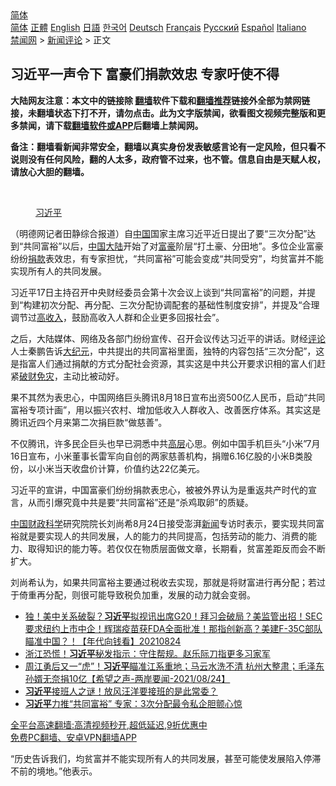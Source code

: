  <!-- 面包屑导航 --> <div class="breadcrumb"><!-- GTranslate: https://gtranslate.io/ -->  <div class="switcher notranslate">  <div class="selected">  <a href="#" onclick="return false;"> 简体</a>  </div>  <div class="option">  <a href="https://www.bannedbook.org" onclick="doGTranslate('zh-CN|zh-CN');jQuery('div.switcher div.selected a').html(jQuery(this).html());return false;" title="简体中文" class="nturl selected"> 简体</a>  <a href="https://www.bannedbook.org/zh-tw/" onclick="doGTranslate('zh-CN|zh-TW');jQuery('div.switcher div.selected a').html(jQuery(this).html());return false;" title="繁體中文" class="nturl"> 正體</a>  <a href="https://www.bannedbook.org/en/" onclick="doGTranslate('zh-CN|en');jQuery('div.switcher div.selected a').html(jQuery(this).html());return false;" title="English" class="nturl"> English</a>  <a href="https://www.bannedbook.org/ja/" onclick="doGTranslate('zh-CN|ja');jQuery('div.switcher div.selected a').html(jQuery(this).html());return false;" title="日本語" class="nturl"> 日語</a>  <a href="https://www.bannedbook.org/ko/" onclick="doGTranslate('zh-CN|ko');jQuery('div.switcher div.selected a').html(jQuery(this).html());return false;" title="한국어" class="nturl"> 한국어</a>  <a href="https://www.bannedbook.org/de/" onclick="doGTranslate('zh-CN|de');jQuery('div.switcher div.selected a').html(jQuery(this).html());return false;" title="Deutsch" class="nturl"> Deutsch</a>  <a href="https://www.bannedbook.org/fr/" onclick="doGTranslate('zh-CN|fr');jQuery('div.switcher div.selected a').html(jQuery(this).html());return false;" title="Français" class="nturl"> Français</a>  <a href="https://www.bannedbook.org/ru/" onclick="doGTranslate('zh-CN|ru');jQuery('div.switcher div.selected a').html(jQuery(this).html());return false;" title="Русский" class="nturl"> Русский</a>  <a href="https://www.bannedbook.org/es/" onclick="doGTranslate('zh-CN|es');jQuery('div.switcher div.selected a').html(jQuery(this).html());return false;" title="Español" class="nturl"> Español</a>  <a href="https://www.bannedbook.org/it/" onclick="doGTranslate('zh-CN|it');jQuery('div.switcher div.selected a').html(jQuery(this).html());return false;" title="Italiano" class="nturl"> Italiano</a>  </div>  </div>      <div class='breadcrumb-sub'><!-- Breadcrumb NavXT 6.3.0 --> <a href="https://www.bannedbook.org/" class="home">禁闻网</a> &gt; <a href="https://www.bannedbook.org/bnews/comments/" class="category">新闻评论</a> &gt; 正文</div></div><h2>习近平一声令下 富豪们捐款效忠 专家吁使不得</h2> <p class="notice"><b>大陆网友注意：本文中的链接除 <a href="https://github.com/bannedbook/fanqiang" >翻墙</a>软件下载和<a href="https://github.com/killgcd/justmysocks/blob/master/README.md">翻墙推荐</a>链接外全部为禁网链接，未翻墙状态下打不开，请勿点击。此为文字版禁闻，欲看图文视频完整版和更多禁闻，请下载<a href="https://github.com/bannedbook/fanqiang">翻墙软件或APP</a>后翻墙上禁闻网。</p><p>备注：翻墙看新闻非常安全，翻墙以真实身份发表敏感言论有一定风险，但只看不说则没有任何风险，翻的人太多，政府管不过来，也不管。信息自由是天赋人权，请放心大胆的翻墙。</b></p>  <div class="entry"> <br /> <figure><a href="https://i1.wp.com/upload-images-bucket-v64rleca837do.s3.eu-west-1.amazonaws.com/wp-content/uploads/2021/03/11042243/1127174574_16149502380001n.jpg?fit=734%2C421&#038;ssl=1" data-caption="习近平"></a><figcaption class="wp-caption-text"><a href="https://www.bannedbook.org/bnews/tag/%e4%b9%a0%e8%bf%91%e5%b9%b3/" class="st_tag internal_tag" rel="tag" title="标签 习近平 下的日志">习近平</a></figcaption></figure> <p>（明德网记者田静综合报道）自<span class='wp_keywordlink_affiliate'><a href="https://www.bannedbook.org/" title="中国" target="_blank">中国</a></span>国家主席习近平近日提出了要“三次分配”达到“共同富裕”以后，<a href="https://www.bannedbook.org/bnews/tag/%E4%B8%AD%E5%9B%BD/" class="st_tag internal_tag" rel="tag" title="标签 中国 下的日志">中国</a><span class='wp_keywordlink_affiliate'><a href="https://www.bannedbook.org/" title="大陆" target="_blank">大陆</a></span>开始了对<a href="https://www.bannedbook.org/bnews/tag/%e5%af%8c%e8%b1%aa/" class="st_tag internal_tag" rel="tag" title="标签 富豪 下的日志">富豪</a>阶层“打土豪、分田地”。多位企业富豪纷纷<a href="https://www.bannedbook.org/bnews/tag/%E6%8D%90%E6%AC%BE/" class="st_tag internal_tag" rel="tag" title="标签 捐款 下的日志">捐款</a>表效忠，有专家担忧，“共同富裕”可能会变成“共同受穷”，均贫富并不能实现所有人的共同发展。</p> <p>习近平17日主持召开中央财经委员会第十次会议上谈到“共同富裕”的问题，并提到“构建初次分配、再分配、三次分配协调配套的基础性制度安排”，并提及“合理调节过<a href="https://www.bannedbook.org/bnews/tag/%E9%AB%98%E6%94%B6%E5%85%A5/" class="st_tag internal_tag" rel="tag" title="标签 高收入 下的日志">高收入</a>，鼓励高收入人群和企业更多回报社会”。</p>  <p>之后，大陆媒体、网络及各部门纷纷宣传、召开会议传达习近平的讲话。财经<span class='wp_keywordlink_affiliate'><a href="https://www.bannedbook.org/bnews/comments/" title="新闻评论" target="_blank">评论</a></span>人士秦鹏告诉<span class='wp_keywordlink_affiliate'><a href="http://www.epochtimes.com/" title="大纪元" target="_blank">大纪元</a></span>，中共提出的共同富裕里面，独特的内容包括“三次分配”，这是指富人们通过捐献的方式分配社会资源，其实这是中共公开要求识相的富人们赶紧<a href="https://www.bannedbook.org/bnews/tag/%E7%A0%B4%E8%B4%A2%E5%85%8D%E7%81%BE/" class="st_tag internal_tag" rel="tag" title="标签 破财免灾 下的日志">破财免灾</a>，主动比被动好。</p> <p>果不其然为表忠心，中国网络巨头腾讯8月18日宣布出资500亿人民币，启动“共同富裕专项计画”，用以振兴农村、增加低收入人群收入、改善医疗体系。其实这是腾讯近四个月来第二次捐巨款“做慈善”。</p>  <p>不仅腾讯，许多民企巨头也早已洞悉中共<span class='wp_keywordlink_affiliate'><a href="https://www.bannedbook.org/bnews/ccpdope/" title="中共高层内幕" target="_blank">高层</a></span>心思。例如中国手机巨头“小米”7月16日宣布，小米董事长雷军向自创的两家慈善机构，捐赠6.16亿股的小米B类股份，以小米当天收盘价计算，价值约达22亿美元。</p> <p>习近平的宣讲，中国富豪们纷纷捐款表忠心，被被外界认为是重返共产时代的宣言，从而引爆究竟中共是要“共同富裕”还是“杀鸡取卵”的质疑。</p>  <p><a href="https://www.bannedbook.org/bnews/tag/%E4%B8%AD%E5%9B%BD%E8%B4%A2%E6%94%BF/" class="st_tag internal_tag" rel="tag" title="标签 中国财政 下的日志">中国财政</a><span class='wp_keywordlink'><a href="https://www.bannedbook.org/forum11/topic309.html" title="禁片：“科学”的棍子" target="_blank">科学</a></span>研究院院长刘尚希8月24日接受澎湃<span class='wp_keywordlink_affiliate'><a href="https://www.bannedbook.org/" title="新闻">新闻</a></span>专访时表示，要实现共同富裕就是要实现人的共同发展，人的能力的共同提高，包括劳动的能力、消费的能力、取得知识的能力等。若仅仅在物质层面做文章，长期看，贫富差距反而会不断扩大。</p> <p>刘尚希认为，如果共同富裕主要通过税收去实现，那就是将财富进行再分配；若过于倚重再分配，则很可能导致税负加重，发展的动力就会变弱。</p>  <ul class='op-related-articles' title='相关阅读'> <li><a href='https://www.bannedbook.org/bnews/taiwannews/20210824/1612420.html' target='_blank'>独！美中关系破裂？<b>习近平</b>拟视讯出席G20！拜习会破局？美监管出招！SEC要求纽约上市中企！辉瑞疫苗获FDA全面批准！那指创新高？美建F-35C部队瞄准中国？！【年代向钱看】20210824</a></li> <li><a href='https://www.bannedbook.org/bnews/taiwannews/20210824/1612418.html' target='_blank'>浙江恐慌！<b>习近平</b>秘发指示：守住帮规。赵乐际刀指更多习家军</a></li> <li><a href='https://www.bannedbook.org/bnews/comments/20210824/1612388.html' target='_blank'>周江勇后又一“虎”！<b>习近平</b>瞄准江系重地；马云水洗不清 杭州大整肃；毛泽东孙婿无奈捐10亿【希望之声-两岸要闻-2021/08/24】</a></li> <li><a href='https://www.bannedbook.org/bnews/topimagenews/20210824/1612385.html' target='_blank'><b>习近平</b>接班人之谜！放风汪洋要接班的是此常委？</a></li> <li><a href='https://www.bannedbook.org/bnews/comments/20210824/1612382.html' target='_blank'><b>习近平</b>力推“共同富裕” 专家：3次分配最令私企胆颤心惊</a></li> </ul> <p class="texttj"> <a href="https://github.com/bannedbook/fanqiang/wiki/V2ray%E6%9C%BA%E5%9C%BA" target="_blank">全平台高速翻墙:高清视频秒开,超低延迟,9折优惠中</a><br/> <a href="https://github.com/bannedbook/fanqiang/wiki/%E7%A6%81%E9%97%BB%E7%BD%91%E5%AE%89%E5%8D%93%E7%BF%BB%E5%A2%99%E6%96%B0%E9%97%BBAPP" target="_blank">免费PC翻墙、安卓VPN翻墙APP</a></p><p>“历史告诉我们，均贫富并不能实现所有人的共同发展，甚至可能使发展陷入停滞不前的境地。”他表示。</p><a name='sharetosocial'></a>  <div style="margin-bottom:5px;padding-bottom:5px;clear:both"> <div id="archive-pix-1" class="banner-ads"> <!-- AuctionX Display platform tag START --> <div id="26318x728x90x621x_ADSLOT2" clicktrack="%%CLICK_URL_ESC%%"></div> <!-- AuctionX Display platform tag END --> </div> <div id="archive-pix-2" class="banner-ads"> <!-- AuctionX Display platform tag START --> <div id="26315x300x250x621x_ADSLOT2" clicktrack="%%CLICK_URL_ESC%%"></div> <!-- AuctionX Display platform tag END --> </div> </div>  <div id="archive-pix-1" class="banner-ads"> <!-- AuctionX Display platform tag START --> <div id="26318x728x90x621x_ADSLOT3" clicktrack="%%CLICK_URL_ESC%%"></div> <!-- AuctionX Display platform tag END --> </div> </div><!--END ENTRY--> 